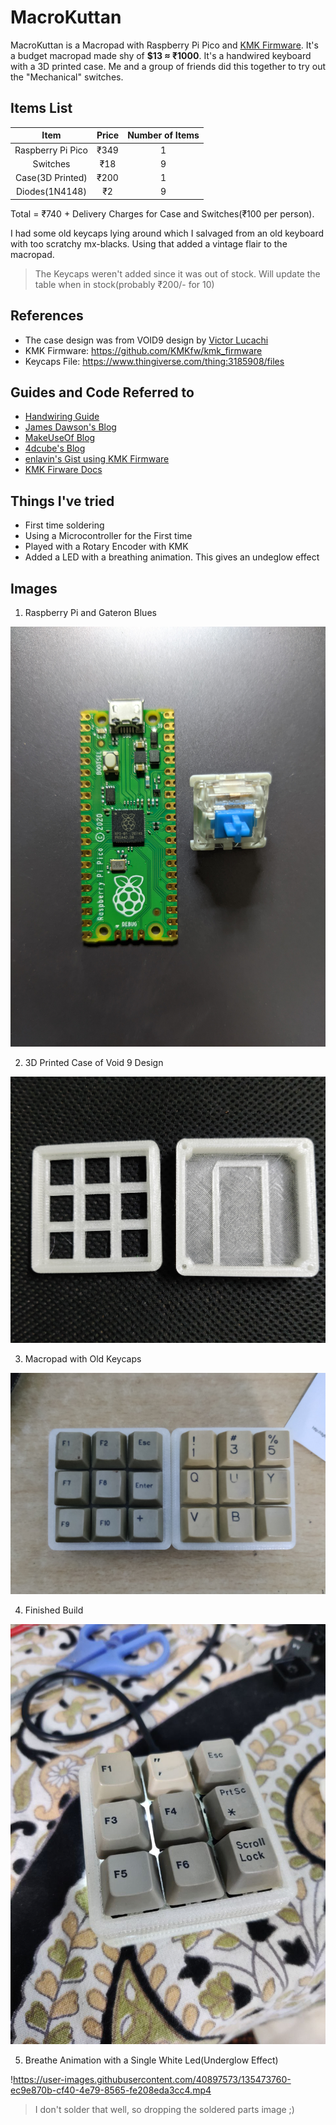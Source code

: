 # MacroKuttan

MacroKuttan is a Macropad with Raspberry Pi Pico and [KMK Firmware](https://github.com/KMKfw/kmk_firmware). It's a budget macropad made shy of **$13 ≈ ₹1000**.
It's a handwired keyboard with a 3D printed case. Me and a group of friends did this together to try out the "Mechanical" switches.

## Items List

|       Item        | Price | Number of Items |
| :---------------: | :---: | :-------------: |
| Raspberry Pi Pico | ₹349  |        1        |
|     Switches      |  ₹18  |        9        |
| Case(3D Printed)  | ₹200  |        1        |
|  Diodes(1N4148)   |  ₹2   |        9        |

Total = ₹740 + Delivery Charges for Case and Switches(₹100 per person).

I had some old keycaps lying around which I salvaged from an old keyboard with too scratchy mx-blacks. Using that added a vintage flair to the macropad.

> The Keycaps weren't added since it was out of stock. Will update the table when in stock(probably ₹200/- for 10)

## References

- The case design was from VOID9 design by [Victor Lucachi](https://github.com/victorlucachi/void9)
- KMK Firmware: https://github.com/KMKfw/kmk_firmware
- Keycaps File: https://www.thingiverse.com/thing:3185908/files

## Guides and Code Referred to

- [Handwiring Guide](https://beta.docs.qmk.fm/using-qmk/guides/keyboard-building/hand_wire)
- [James Dawson's Blog](https://blog.jmdawson.co.uk/raspberry-pi-pico-macro-pad/)
- [MakeUseOf Blog](https://www.makeuseof.com/how-to-build-macro-pad-on-budget/)
- [4dcube's Blog](http://blog.4dcu.be/diy/2021/04/05/Macropad.html)
- [enlavin's Gist using KMK Firmware](https://gist.github.com/enlavin/9406429a4d74b8a5a4d4a0cc15bd1feb)
- [KMK Firware Docs](https://github.com/KMKfw/kmk_firmware/tree/master/docs)

## Things I've tried

- First time soldering
- Using a Microcontroller for the First time
- Played with a Rotary Encoder with KMK
- Added a LED with a breathing animation. This gives an undeglow effect

## Images

1. Raspberry Pi and Gateron Blues

![RPI and Gateron Blues](/assets/rpi.jpg)

2. 3D Printed Case of Void 9 Design

![3D Printed Case](/assets/case_1.jpg)

3. Macropad with Old Keycaps

![Macroapd with Old Keycaps](/assets/kb_1.jpg)

4. Finished Build

![Completed Build](/assets/mp_1.jpeg)

5. Breathe Animation with a Single White Led(Underglow Effect)

!https://user-images.githubusercontent.com/40897573/135473760-ec9e870b-cf40-4e79-8565-fe208eda3cc4.mp4

> I don't solder that well, so dropping the soldered parts image ;)
